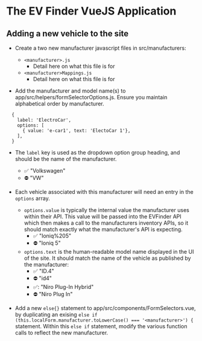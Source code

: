 # The EV Finder VueJS Application

## Adding a new vehicle to the site
- Create a two new manufacturer javascript files in src/manufacturers:
  - `<manufacturer>.js`
    - Detail here on what this file is for
  - `<manufacturer>Mappings.js`
    - Detail here on what this file is for

- Add the manufacturer and model name(s) to app/src/helpers/formSelectorOptions.js. Ensure you maintain alphabetical order by manufacturer.
```
  {
    label: 'ElectroCar',
    options: [
      { value: 'e-car1', text: 'ElectoCar 1'},
    ],
  }
```
  - The `label` key is used as the dropdown option group heading, and should be the name of the manufacturer.
    - ✅ "Volkswagen"
    - ⛔ "VW"
  - Each vehicle associated with this manufacturer will need an entry in the 
  `options` array.
    - `options.value` is typically the internal value the manufacturer uses within
    their API. This value will be passed into the EVFinder API which then makes a call to the manufacturers inventory APIs, so it should match exactly what the manufacturer's API is expecting.
      - ✅ "Ioniq%205"
      - ⛔ "Ioniq 5"
    - `options.text` is the human-readable model name displayed in the UI of the site. It should match the name of the vehicle as published by the manufacturer:
      - ✅ "ID.4"
      - ⛔ "id4"
      - ✅: "Niro Plug-In Hybrid"
      - ⛔ "Niro Plug In"
  
  - Add a new `else{}` statement to app/src/components/FormSelectors.vue, by duplicating
   an exising `else if (this.localForm.manufacturer.toLowerCase() === '<manufacturer>') {`
   statement. Within this `else if` statement, modify the various function calls
   to reflect the new manufacturer. 
